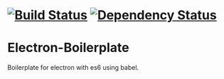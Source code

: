# [![Build Status](https://travis-ci.org/Cwright017/electron-boilerplate.svg?branch=master)](https://travis-ci.org/Cwright017/electron-boilerplate) [![Dependency Status](https://david-dm.org/CWright017/electron-boilerplate.svg)](https://david-dm.org/CWright017/electron-boilerplate)

# Electron-Boilerplate
Boilerplate for electron with es6 using babel.
